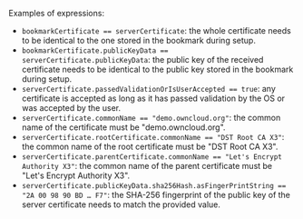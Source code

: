 Examples of expressions:
- `bookmarkCertificate == serverCertificate`: the whole certificate needs to be identical to the one stored in the bookmark during setup.
- `bookmarkCertificate.publicKeyData == serverCertificate.publicKeyData`:  the public key of the received certificate needs to be identical to the public key stored in the bookmark during setup.
- `serverCertificate.passedValidationOrIsUserAccepted == true`: any certificate is accepted as long as it has passed validation by the OS or was accepted by the user.
- `serverCertificate.commonName == "demo.owncloud.org"`: the common name of the certificate must be "demo.owncloud.org".
- `serverCertificate.rootCertificate.commonName == "DST Root CA X3"`: the common name of the root certificate must be "DST Root CA X3".
- `serverCertificate.parentCertificate.commonName == "Let's Encrypt Authority X3"`: the common name of the parent certificate must be "Let's Encrypt Authority X3".
- `serverCertificate.publicKeyData.sha256Hash.asFingerPrintString == "2A 00 98 90 BD … F7"`: the SHA-256 fingerprint of the public key of the server certificate needs to match the provided value.
